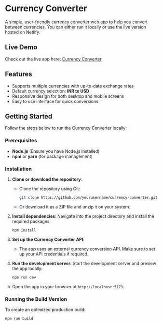 # Currency Converter

A simple, user-friendly currency converter web app to help you convert between currencies. You can either run it locally or use the live version hosted on Netlify.

## Live Demo

Check out the live app here: [Currency Converter](https://convertcurencee.netlify.app)

## Features

- Supports multiple currencies with up-to-date exchange rates
- Default currency selection: **INR to USD**
- Responsive design for both desktop and mobile screens
- Easy to use interface for quick conversions

## Getting Started

Follow the steps below to run the Currency Converter locally:

### Prerequisites

- **Node.js** (Ensure you have Node.js installed)
- **npm** or **yarn** (for package management)

### Installation

1. **Clone or download the repository**:
    - Clone the repository using Git:
      ```bash
      git clone https://github.com/yourusername/currency-converter.git
      ```
    - Or download it as a ZIP file and unzip it on your system.

2. **Install dependencies**:
    Navigate into the project directory and install the required packages:
    ```bash
    npm install
    ```

3. **Set up the Currency Converter API**:
    - The app uses an external currency conversion API. Make sure to set up your API credentials if required.

4. **Run the development server**:
    Start the development server and preview the app locally:
    ```bash
    npm run dev
    ```

5. Open the app in your browser at `http://localhost:5173`.

### Running the Build Version

To create an optimized production build:

```bash
npm run build
